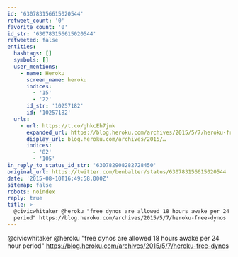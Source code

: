 ```yaml
---
id: '630783156615020544'
retweet_count: '0'
favorite_count: '0'
id_str: '630783156615020544'
retweeted: false
entities:
  hashtags: []
  symbols: []
  user_mentions:
    - name: Heroku
      screen_name: heroku
      indices:
        - '15'
        - '22'
      id_str: '10257182'
      id: '10257182'
  urls:
    - url: https://t.co/ghkcEh7jmk
      expanded_url: https://blog.heroku.com/archives/2015/5/7/heroku-free-dynos
      display_url: blog.heroku.com/archives/2015/…
      indices:
        - '82'
        - '105'
in_reply_to_status_id_str: '630782908282728450'
original_url: https://twitter.com/benbalter/status/630783156615020544
date: '2015-08-10T16:49:58.000Z'
sitemap: false
robots: noindex
reply: true
title: >-
  @civicwhitaker @heroku "free dynos are allowed 18 hours awake per 24 hour
  period" https://blog.heroku.com/archives/2015/5/7/heroku-free-dynos
---
```


@civicwhitaker @heroku "free dynos are allowed 18 hours awake per 24 hour period" https://blog.heroku.com/archives/2015/5/7/heroku-free-dynos